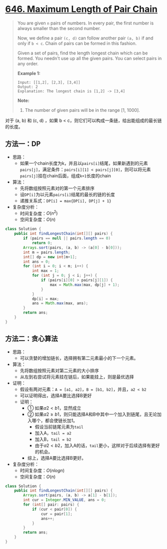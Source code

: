 # [646. Maximum Length of Pair Chain][1]

> You are given `n` pairs of numbers. In every pair, the first number is always smaller than the second number.
>
> Now, we define a pair `(c, d)` can follow another pair `(a, b)` if and only if `b < c`. Chain of pairs can be formed in this fashion.
>
> Given a set of pairs, find the length longest chain which can be formed. You needn't use up all the given pairs. You can select pairs in any order.
>
> **Example 1:**
>
> ```
> Input: [[1,2], [2,3], [3,4]]
> Output: 2
> Explanation: The longest chain is [1,2] -> [3,4]
> ```
>
>
>
> **Note:**
>
> 1. The number of given pairs will be in the range [1, 1000].



对于 (a, b) 和 (c, d) ，如果 b < c，则它们可以构成一条链，给出能组成的最长链的长度。



## 方法一：DP

* 思路：
  * 如果一个chain长度为k，并且以`pairs[i]`结尾，如果新遇到的元素`pairs[j]`，满足条件：`pairs[i][1] < pairs[j][0]`，则可以将元素`pairs[j]`挂在chain后面，组成`k+1`长度的chain
* 算法：
  * 先将数组按照元素对的第一个元素排序
  * 设`DP[i]`为以元素`pairs[i]`结尾的最长的链的长度
  * 递推关系式：`DP[i] = max{DP[i], DP[j] + 1} `
* 复杂度分析：
  * 时间复杂度：$O(n^2)$
  * 空间复杂度：$O(n)$



```java
class Solution {
    public int findLongestChain(int[][] pairs) {
        if (pairs == null || pairs.length == 0)
            return 0;
        Arrays.sort(pairs, (a, b) -> (a[0] - b[0]));
        int m = pairs.length;
        int[] dp = new int[m+1];
        int ans = 0;
        for (int i = 0; i < m; i++) {
            int max = 1;
            for (int j = 0; j < i; j++) {
                if (pairs[i][0] > pairs[j][1]) {
                    max = Math.max(max, dp[j] + 1);
                }
            }
            dp[i] = max;
            ans = Math.max(max, ans);
        }
        return ans;
    }
}
```



## 方法二：贪心算法

* 思路：
  * 可以贪婪的增加链长，选择拥有第二元素最小的下一个元素。
* 算法：
  * 先将数组按照元素对第二元素的大小排序
  * 从左到右尝试将元素挂在链后，如果能挂上，则是最优选择
* 证明：
  * 假设有两对元素：`A = [a1, a2]`，`B = [b1, b2]`，并且，`a2 < b2`
  * 可以证明得出，选择A要比选择B更好
  * 证明：
    * ① 如果$a2 < b1$，显然成立
    * ② 如果$a2 \ge b1$，则只能选择A和B中其中一个加入到链尾，且无论加入哪个，都会使链长加1。
      * 假设当前链尾元素为`tail`
      * 加入A，`tail = a2`
      * 加入B，`tail = b2`
      * 由于$a2 < b2$，加入A的话，`tail`更小，这样对于后续选择有更好的机会。
    * 综上，选择A要比选择B更好。
* 复杂度分析：
  * 时间复杂度：$O(nlogn)$
  * 空间复杂度：$O(n)$

```java
class Solution {
    public int findLongestChain(int[][] pairs) {
        Arrays.sort(pairs, (a, b) -> a[1] - b[1]);
        int cur = Integer.MIN_VALUE, ans = 0;
        for (int[] pair: pairs) {
            if (cur < pair[0]) {
                cur = pair[1];
                ans++;
            }	
        }
        return ans;
    }
}
```





[1]:https://leetcode.com/problems/maximum-length-of-pair-chain/